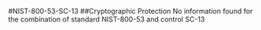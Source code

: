 #NIST-800-53-SC-13
##Cryptographic Protection
No information found for the combination of standard NIST-800-53 and control SC-13
